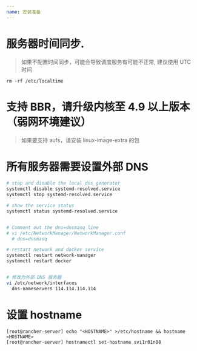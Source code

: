 ```yaml
---
name: 安装准备
---
```



# 服务器时间同步.
> 如果不配置时间同步，可能会导致调度服务有可能不正常, 建议使用 UTC 时间

    rm -rf /etc/localtime

# 支持 BBR，请升级内核至 4.9 以上版本（弱网环境建议）
> 如果要支持 aufs，请安装 linux-image-extra 的包

# 所有服务器需要设置外部 DNS
```bash
# stop and disable the local dns generator
systemctl disable systemd-resolved.service
systemctl stop systemd-resolved.service

# show the service status
systemctl status systemd-resolved.service


# Comment out the dns=dnsmasq line
# vi /etc/NetworkManager/NetworkManager.conf
  # dns=dnsmasq

# restart network and docker service
systemctl restart network-manager
systemctl restart docker


# 修改为外部 DNS 服务器
vi /etc/network/interfaces
  dns-nameservers 114.114.114.114
```


# 设置 hostname
    [root@rancher-server] echo "<HOSTNAME>" >/etc/hostname && hostname <HOSTNAME>
    [root@rancher-server] hostnamectl set-hostname svi1r01n08

